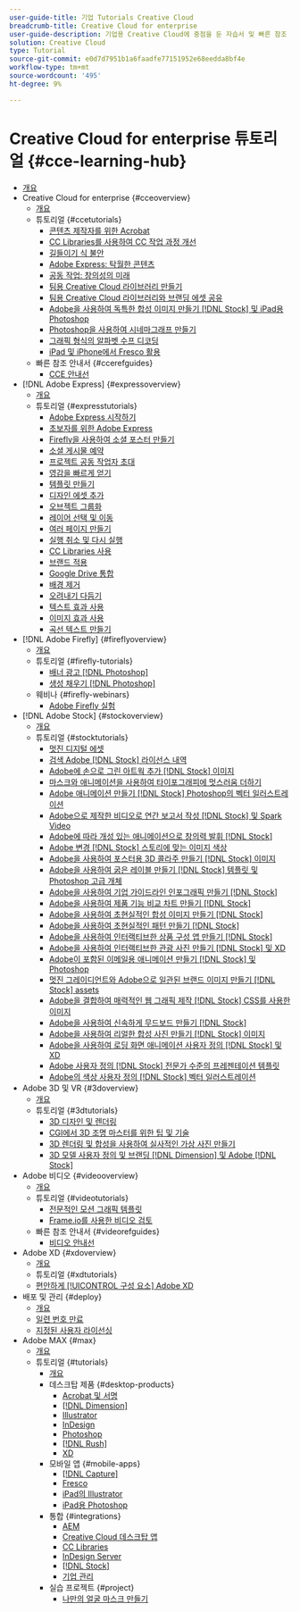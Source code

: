 ```yaml
---
user-guide-title: 기업 Tutorials Creative Cloud
breadcrumb-title: Creative Cloud for enterprise
user-guide-description: 기업용 Creative Cloud에 중점을 둔 자습서 및 빠른 참조 안내서 보기
solution: Creative Cloud
type: Tutorial
source-git-commit: e0d7d7951b1a6faadfe77151952e68eedda8bf4e
workflow-type: tm+mt
source-wordcount: '495'
ht-degree: 9%

---
```



# Creative Cloud for enterprise 튜토리얼 {#cce-learning-hub}

+ [개요](overview.md)
+ Creative Cloud for enterprise {#cceoverview}
   + [개요](cce/overview-cce.md)
   + 튜토리얼 {#ccetutorials}
      + [콘텐츠 제작자를 위한 Acrobat](cce/acrobat-content-creators.md)
      + [CC Libraries를 사용하여 CC 작업 과정 개선](cce/cc-workflows-cc-libraries.md)
      + [길들이기 식 불안](cce/taming-type-anxiety.md)
      + [Adobe Express: 탁월한 콘텐츠](cce/adobe-express-content-that-stands-out.md)
      + [공동 작업: 창의성의 미래](cce/collaboration-the-future-of-creativity.md)
      + [팀용 Creative Cloud 라이브러리 만들기](cce/ccteamlibraries.md)
      + [팀용 Creative Cloud 라이브러리와 브랜딩 에셋 공유](cce/sharecclibraries.md)
      + [Adobe을 사용하여 독특한 합성 이미지 만들기 [!DNL Stock] 및 iPad용 Photoshop](cce/compositepsipad.md)
      + [Photoshop을 사용하여 시네마그래프 만들기](cce/cinemagraphps.md)
      + [그래픽 형식의 알파벳 수프 디코딩](cce/alphabetsoup.md)
      + [iPad 및 iPhone에서 Fresco 활용](cce/frescoworkshop.md)
   + 빠른 참조 안내서 {#ccerefguides}
      + [CCE 안내선](quick-reference/overview-ref.md)
+ [!DNL Adobe Express] {#expressoverview}
   + [개요](express/overview-express.md)
   + 튜토리얼 {#expresstutorials}
      + [Adobe Express 시작하기](express/get-started.md)
      + [초보자를 위한 Adobe Express](express/adobe-express-beginners.md)
      + [Firefly을 사용하여 소셜 포스터 만들기](express/create-social-posters.md)
      + [소셜 게시물 예약](express/schedule.md)
      + [프로젝트 공동 작업자 초대](express/collaborate.md)
      + [영감을 빠르게 얻기](express/get-inspiration.md)
      + [템플릿 만들기](express/create-templates.md)
      + [디자인 에셋 추가](express/add-design-assets.md)
      + [오브젝트 그룹화](express/group-objects.md)
      + [레이어 선택 및 이동](express/layers.md)
      + [여러 페이지 만들기](express/multiple-pages.md)
      + [실행 취소 및 다시 실행](express/undo-redo.md)
      + [CC Libraries 사용](express/cc-libraries.md)
      + [브랜드 적용](express/brand.md)
      + [Google Drive 통합](express/google-drive.md)
      + [배경 제거](express/remove-background.md)
      + [오려내기 다듬기](express/refine-cutout.md)
      + [텍스트 효과 사용](express/text-effects.md)
      + [이미지 효과 사용](express/image-effects.md)
      + [곡선 텍스트 만들기](express/create-curved-text.md)
+ [!DNL Adobe Firefly] {#fireflyoverview}
   + [개요](firefly/overview-firefly.md)
   + 튜토리얼 {#firefly-tutorials}
      + [배너 광고 [!DNL Photoshop]](firefly/web-banner-ad.md)
      + [생성 채우기 [!DNL Photoshop]](firefly/generative-fill.md)
   + 웨비나 {#firefly-webinars}
      + [Adobe Firefly 실험](firefly/webinar-experimenting.md)
+ [!DNL Adobe Stock] {#stockoverview}
   + [개요](stock/overview-stock.md)
   + 튜토리얼 {#stocktutorials}
      + [멋진 디지털 에셋](stock/stunning-digital-assets.md)
      + [검색 Adobe [!DNL Stock] 라이선스 내역](stock/searchstock.md)
      + [Adobe에 손으로 그린 아트웍 추가 [!DNL Stock] 이미지](stock/handdrawn.md)
      + [마스크와 애니메이션을 사용하여 타이포그래피에 멋스러움 더하기](stock/flairtypography.md)
      + [Adobe 애니메이션 만들기 [!DNL Stock] Photoshop의 벡터 일러스트레이션](stock/animatevector.md)
      + [Adobe으로 제작한 비디오로 연간 보고서 작성 [!DNL Stock] 및 Spark Video](stock/annualreport.md)
      + [Adobe에 따라 개성 있는 애니메이션으로 창의력 발휘 [!DNL Stock]](stock/customanimations.md)
      + [Adobe 변경 [!DNL Stock] 스토리에 맞는 이미지 색상](stock/changecolors.md)
      + [Adobe을 사용하여 포스터용 3D 콜라주 만들기 [!DNL Stock] 이미지](stock/collage.md)
      + [Adobe을 사용하여 굵은 레이블 만들기 [!DNL Stock] 템플릿 및 Photoshop 고급 개체](stock/boldlabel.md)
      + [Adobe을 사용하여 기업 가이드라인 인포그래픽 만들기 [!DNL Stock]](stock/infographic.md)
      + [Adobe을 사용하여 제품 기능 비교 차트 만들기 [!DNL Stock]](stock/featurecomparison.md)
      + [Adobe을 사용하여 초현실적인 합성 이미지 만들기 [!DNL Stock]](stock/surrealcomposite.md)
      + [Adobe을 사용하여 초현실적인 패턴 만들기 [!DNL Stock]](stock/surrealpattern.md)
      + [Adobe을 사용하여 인터랙티브한 상품 구성 앱 만들기 [!DNL Stock]](stock/productconfigurator.md)
      + [Adobe을 사용하여 인터랙티브한 관광 사진 만들기 [!DNL Stock] 및 XD](stock/interactivetourismphoto.md)
      + [Adobe이 포함된 이메일용 애니메이션 만들기 [!DNL Stock] 및 Photoshop](stock/animationemail.md)
      + [멋진 그레이디언트와 Adobe으로 일관된 브랜드 이미지 만들기 [!DNL Stock] assets](stock/brandgradients.md)
      + [Adobe을 결합하여 매력적인 웹 그래픽 제작 [!DNL Stock] CSS를 사용한 이미지](stock/webgraphics.md)
      + [Adobe을 사용하여 신속하게 무드보드 만들기 [!DNL Stock]](stock/moodboard.md)
      + [Adobe을 사용하여 리얼한 합성 사진 만들기 [!DNL Stock] 이미지](stock/realisticcomposite.md)
      + [Adobe을 사용하여 로딩 화면 애니메이션 사용자 정의 [!DNL Stock] 및 XD](stock/loadingscreen.md)
      + [Adobe 사용자 정의 [!DNL Stock] 전문가 수준의 프레젠테이션 템플릿](stock/presentationtemplate.md)
      + [Adobe의 색상 사용자 정의 [!DNL Stock] 벡터 일러스트레이션](stock/customizecolors.md)
+ Adobe 3D 및 VR {#3doverview}
   + [개요](3di/overview-3di.md)
   + 튜토리얼 {#3dtutorials}
      + [3D 디자인 및 렌더링](3di/substance-3d-stager.md)
      + [CGI에서 3D 조명 마스터를 위한 팁 및 기술](3di/mastering3dlighting.md)
      + [3D 렌더링 및 합성을 사용하여 실사적인 가상 사진 만들기](3di/photorealistic.md)
      + [3D 모델 사용자 정의 및 브랜딩 [!DNL Dimension] 및 Adobe [!DNL Stock]](3di/3ddimensionstock.md)
+ Adobe 비디오 {#videooverview}
   + [개요](dva/overview-dva.md)
   + 튜토리얼 {#videotutorials}
      + [전문적인 모션 그래픽 템플릿](dva/motion-graphics-templates.md)
      + [Frame.io를 사용한 비디오 검토](dva/video-review-frame-io.md)
   + 빠른 참조 안내서 {#videorefguides}
      + [비디오 안내선](dva/overview-dva-ref.md)
+ Adobe XD {#xdoverview}
   + [개요](xd/overview-xd.md)
   + 튜토리얼 {#xdtutorials}
   + [편안하게 [!UICONTROL 구성 요소] Adobe XD](xd/components.md)
+ 배포 및 관리 {#deploy}
   + [개요](deploy/overview-deploy.md)
   + [일련 번호 만료](deploy/cceserial.md)
   + [지정된 사용자 라이선싱](deploy/nameduserlicensing.md)
+ Adobe MAX {#max}
   + [개요](max/overview-max.md)
   + 튜토리얼 {#tutorials}
      + [개요](max/maxtutorials.md)
      + 데스크탑 제품 {#desktop-products}
         + [Acrobat 및 서명](max/acrobat-sign.md)
         + [[!DNL Dimension]](max/dimension.md)
         + [Illustrator](max/illustrator.md)
         + [InDesign](max/indesign.md)
         + [Photoshop](max/photoshop.md)
         + [[!DNL Rush]](max/rush.md)
         + [XD](max/xd.md)
      + 모바일 앱 {#mobile-apps}
         + [[!DNL Capture]](max/capture.md)
         + [Fresco](max/fresco.md)
         + [iPad의 Illustrator](max/illustratoripad.md)
         + [iPad용 Photoshop](max/photoshopipad.md)
      + 통합 {#integrations}
         + [AEM](max/aem.md)
         + [Creative Cloud 데스크탑 앱](max/creativeclouddesktopapp.md)
         + [CC Libraries](max/cclibraries.md)
         + [InDesign Server](max/indesignserver.md)
         + [[!DNL Stock]](max/stock.md)
         + [기업 관리](max/enterprise.md)
      + 실습 프로젝트 {#project}
         + [나만의 얼굴 마스크 만들기](max/handsonproject.md)